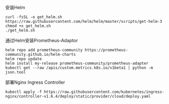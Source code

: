 

安装Helm

```
curl -fsSL -o get_helm.sh https://raw.githubusercontent.com/helm/helm/master/scripts/get-helm-3
chmod +x get_helm.sh
./get_helm.sh
```

通过Helm安装Prometheus-Adaptor

```
helm repo add prometheus-community https://prometheus-community.github.io/helm-charts
helm repo update
helm install my-release prometheus-community/prometheus-adapter
kubectl get --raw /apis/custom.metrics.k8s.io/v1beta1 | python -m json.tool
```

部署Nginx Ingress Controller

```
kubectl apply -f https://raw.githubusercontent.com/kubernetes/ingress-nginx/controller-v1.6.4/deploy/static/provider/cloud/deploy.yaml
```
